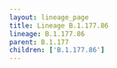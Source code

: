 ```yaml
---
layout: lineage_page
title: Lineage B.1.177.86
lineage: B.1.177.86
parent: B.1.177
children: ['B.1.177.86']
---
```

